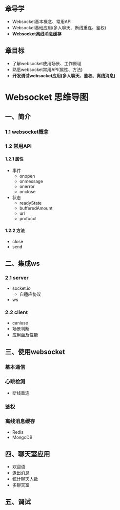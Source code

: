  ## 章导学
 * Websocket基本概念、常用API
 * Websocket基础应用(多人聊天、断线重连、鉴权)
 * **Websocket离线消息缓存**

## 章目标
* 了解websocket使用场景、工作原理
* 熟悉websocket常用API(属性、方法)
* **开发调试websocket应用(多人聊天、鉴权、离线消息)**

 # Websocket 思维导图



 ## 一、简介
 
 ### 1.1 websocket概念
 
 ### 1.2 常用API
 
 #### 1.2.1 属性
 * 事件
    * onopen
    * onmessage
    * onerror
    * onclose
 * 状态
    * readyState
    * bufferedAmount
    * url
    * protocol

 #### 1.2.2 方法
 * close
 * send
 
 
 
 ## 二、集成ws
 
 ### 2.1 server
 * socket.io
    * 自适应协议
 * ws 
 
 ### 2.2 client
 * caniuse
 * 场景判断
 * 应用面及性能
 
 ## 三、使用websocket
 
 ### 基本通信
 
 ### 心跳检测
 * 断线重连
 
 ### 鉴权
 
 ### 离线消息缓存
 * Redis
 * MongoDB
 
## 四、聊天室应用
 * 欢迎语
 * 退出消息
 * 统计聊天人数
 * 多聊天室

## 五、调试


